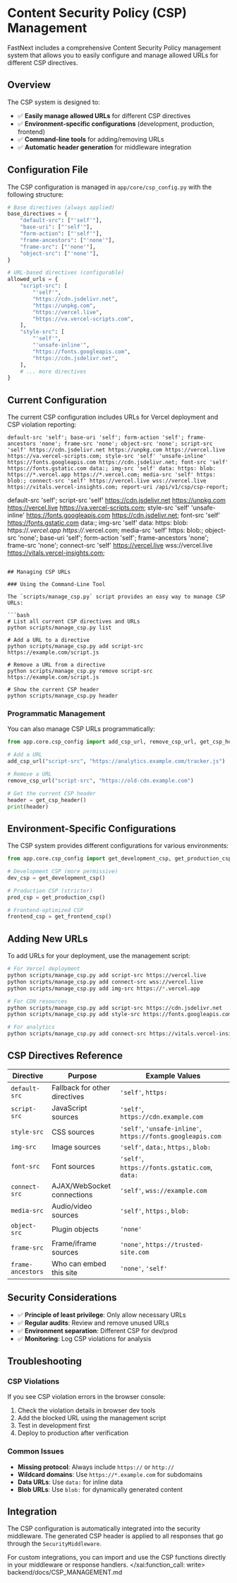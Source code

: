 # Content Security Policy (CSP) Management

FastNext includes a comprehensive Content Security Policy management system that allows you to easily configure and manage allowed URLs for different CSP directives.

## Overview

The CSP system is designed to:
- ✅ **Easily manage allowed URLs** for different CSP directives
- ✅ **Environment-specific configurations** (development, production, frontend)
- ✅ **Command-line tools** for adding/removing URLs
- ✅ **Automatic header generation** for middleware integration

## Configuration File

The CSP configuration is managed in `app/core/csp_config.py` with the following structure:

```python
# Base directives (always applied)
base_directives = {
    "default-src": ["'self'"],
    "base-uri": ["'self'"],
    "form-action": ["'self'"],
    "frame-ancestors": ["'none'"],
    "frame-src": ["'none'"],
    "object-src": ["'none'"],
}

# URL-based directives (configurable)
allowed_urls = {
    "script-src": [
        "'self'",
        "https://cdn.jsdelivr.net",
        "https://unpkg.com",
        "https://vercel.live",
        "https://va.vercel-scripts.com",
    ],
    "style-src": [
        "'self'",
        "'unsafe-inline'",
        "https://fonts.googleapis.com",
        "https://cdn.jsdelivr.net",
    ],
    # ... more directives
}
```

## Current Configuration

The current CSP configuration includes URLs for Vercel deployment and CSP violation reporting:

```
default-src 'self'; base-uri 'self'; form-action 'self'; frame-ancestors 'none'; frame-src 'none'; object-src 'none'; script-src 'self' https://cdn.jsdelivr.net https://unpkg.com https://vercel.live https://va.vercel-scripts.com; style-src 'self' 'unsafe-inline' https://fonts.googleapis.com https://cdn.jsdelivr.net; font-src 'self' https://fonts.gstatic.com data:; img-src 'self' data: https: blob: https://*.vercel.app https://*.vercel.com; media-src 'self' https: blob:; connect-src 'self' https://vercel.live wss://vercel.live https://vitals.vercel-insights.com; report-uri /api/v1/csp/csp-report;
```
default-src 'self'; script-src 'self' https://cdn.jsdelivr.net https://unpkg.com https://vercel.live https://va.vercel-scripts.com; style-src 'self' 'unsafe-inline' https://fonts.googleapis.com https://cdn.jsdelivr.net; font-src 'self' https://fonts.gstatic.com data:; img-src 'self' data: https: blob: https://*.vercel.app https://*.vercel.com; media-src 'self' https: blob:; object-src 'none'; base-uri 'self'; form-action 'self'; frame-ancestors 'none'; frame-src 'none'; connect-src 'self' https://vercel.live wss://vercel.live https://vitals.vercel-insights.com;
```

## Managing CSP URLs

### Using the Command-Line Tool

The `scripts/manage_csp.py` script provides an easy way to manage CSP URLs:

```bash
# List all current CSP directives and URLs
python scripts/manage_csp.py list

# Add a URL to a directive
python scripts/manage_csp.py add script-src https://example.com/script.js

# Remove a URL from a directive
python scripts/manage_csp.py remove script-src https://example.com/script.js

# Show the current CSP header
python scripts/manage_csp.py header
```

### Programmatic Management

You can also manage CSP URLs programmatically:

```python
from app.core.csp_config import add_csp_url, remove_csp_url, get_csp_header

# Add a URL
add_csp_url("script-src", "https://analytics.example.com/tracker.js")

# Remove a URL
remove_csp_url("script-src", "https://old-cdn.example.com")

# Get the current CSP header
header = get_csp_header()
print(header)
```

## Environment-Specific Configurations

The CSP system provides different configurations for various environments:

```python
from app.core.csp_config import get_development_csp, get_production_csp, get_frontend_csp

# Development CSP (more permissive)
dev_csp = get_development_csp()

# Production CSP (stricter)
prod_csp = get_production_csp()

# Frontend-optimized CSP
frontend_csp = get_frontend_csp()
```

## Adding New URLs

To add URLs for your deployment, use the management script:

```bash
# For Vercel deployment
python scripts/manage_csp.py add script-src https://vercel.live
python scripts/manage_csp.py add connect-src wss://vercel.live
python scripts/manage_csp.py add img-src https://*.vercel.app

# For CDN resources
python scripts/manage_csp.py add script-src https://cdn.jsdelivr.net
python scripts/manage_csp.py add style-src https://fonts.googleapis.com

# For analytics
python scripts/manage_csp.py add connect-src https://vitals.vercel-insights.com
```

## CSP Directives Reference

| Directive | Purpose | Example Values |
|-----------|---------|----------------|
| `default-src` | Fallback for other directives | `'self'`, `https:` |
| `script-src` | JavaScript sources | `'self'`, `https://cdn.example.com` |
| `style-src` | CSS sources | `'self'`, `'unsafe-inline'`, `https://fonts.googleapis.com` |
| `img-src` | Image sources | `'self'`, `data:`, `https:`, `blob:` |
| `font-src` | Font sources | `'self'`, `https://fonts.gstatic.com`, `data:` |
| `connect-src` | AJAX/WebSocket connections | `'self'`, `wss://example.com` |
| `media-src` | Audio/video sources | `'self'`, `https:`, `blob:` |
| `object-src` | Plugin objects | `'none'` |
| `frame-src` | Frame/iframe sources | `'none'`, `https://trusted-site.com` |
| `frame-ancestors` | Who can embed this site | `'none'`, `'self'` |

## Security Considerations

- ✅ **Principle of least privilege**: Only allow necessary URLs
- ✅ **Regular audits**: Review and remove unused URLs
- ✅ **Environment separation**: Different CSP for dev/prod
- ✅ **Monitoring**: Log CSP violations for analysis

## Troubleshooting

### CSP Violations

If you see CSP violation errors in the browser console:

1. Check the violation details in browser dev tools
2. Add the blocked URL using the management script
3. Test in development first
4. Deploy to production after verification

### Common Issues

- **Missing protocol**: Always include `https://` or `http://`
- **Wildcard domains**: Use `https://*.example.com` for subdomains
- **Data URLs**: Use `data:` for inline data
- **Blob URLs**: Use `blob:` for dynamically generated content

## Integration

The CSP configuration is automatically integrated into the security middleware. The generated CSP header is applied to all responses that go through the `SecurityMiddleware`.

For custom integrations, you can import and use the CSP functions directly in your middleware or response handlers.</content>
</xai:function_call: write>
<parameter name="filePath">backend/docs/CSP_MANAGEMENT.md